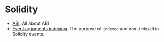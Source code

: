 # Solidity

- [ABI](./ABI/readme-en.md). All about ABI
- [Event arguments indexing](./event-argument-indexing/event-argument-indexing-en.md).  The purpose of ```indexed``` and ```non-indexed``` in Solidity events. 

